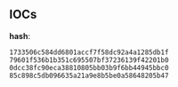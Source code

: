 
## IOCs

__hash__:

```text
1733506c584dd6801accf7f58dc92a4a1285db1f
79601f536b1b351c695507bf37236139f42201b0
0dcc38fc90eca38810805bb03b9f6bb44945bbc0
85c898c5db096635a21a9e8b5be0a58648205b47
```